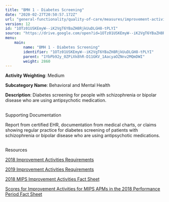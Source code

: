 ```yaml
---
title: "BMH 1 - Diabetes Screening"
date: "2020-02-27T20:50:57.172Z"
url: "general-functionality/quality-of-care/measures/improvement-activities-measures/2018-improvement-activities/bmh-1-diabetes-screening.html"
version: 12
id: "1OTz01USKEmyW--iK2VgT6YBaZH8RjkUuDLGH8-tPLYI"
source: "https://drive.google.com/open?id=1OTz01USKEmyW--iK2VgT6YBaZH8RjkUuDLGH8-tPLYI"
menu:
    main:
        name: "BMH 1 - Diabetes Screening"
        identifier: "1OTz01USKEmyW--iK2VgT6YBaZH8RjkUuDLGH8-tPLYI"
        parent: "1YbPb92y_0ZPiXk8hR-D11GKV_1AacyaOZNnv2MQmDWI"
        weight: 2860
---
```









**Activity Weighting**: Medium

**Subcategory Name**: Behavioral and Mental Health

**Description**: Diabetes screening for people with schizophrenia or bipolar disease who are using antipsychotic medication.







## 

Supporting Documentation

Report from certified EHR, documentation from medical charts, or claims showing regular practice for diabetes screening of patients with schizophrenia or bipolar disease who are using antipsychotic medications.







## 

Resources

[2018 Improvement Activities Requirements](https://qpp.cms.gov/mips/improvement-activities?py=2018)

[2019 Improvement Activities Requirements](https://qpp.cms.gov/mips/improvement-activities?py=2019)

[2018 MIPS Improvement Activities Fact Sheet](https://qpp.cms.gov/resource/2018%20MIPS%20Improvement%20Activities%20Fact%20Sheet)

[Scores for Improvement Activities for MIPS APMs in the 2018 Performance Period Fact Sheet](https://qpp.cms.gov/resource/2018%20MIPS%20APMs%20improvement%20Activities%20scores%20fact%20sheet)

